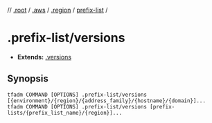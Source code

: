 // [.root] / [.aws] / [.region] / [prefix-list] /

# .prefix-list/versions

- **Extends:** [.versions](../../../../.tfadm/resources/.versions.md)

## Synopsis

```
tfadm COMMAND [OPTIONS] .prefix-list/versions [{environment}/{region}/{address_family}/{hostname}/{domain}]...
tfadm COMMAND [OPTIONS] .prefix-list/versions [prefix-lists/{prefix_list_name}/{region}]...
```

[.aws]: ../../../../.tfadm/resources/README.md
[.region]: ../../../../.tfadm/resources/.region.md
[.root]: ../../../../../.tfadm/resources/README.md
[prefix-list]: ../prefix-list.md
